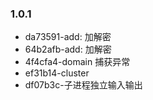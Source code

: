 ### 1.0.1
* da73591-add: 加解密
* 64b2afb-add: 加解密
* 4f4cfa4-domain 捕获异常
* ef31b14-cluster
* df07b3c-子进程独立输入输出